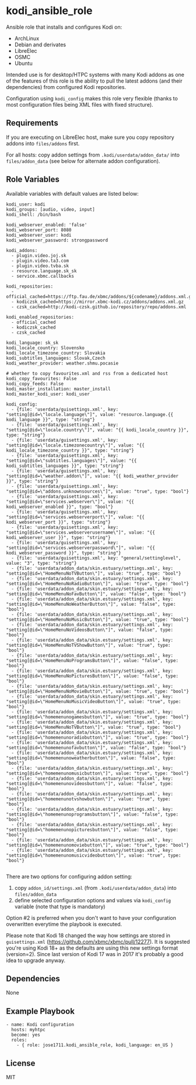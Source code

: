 kodi_ansible_role
=================

Ansible role that installs and configures Kodi on:
 - ArchLinux
 - Debian and derivates
 - LibreElec
 - OSMC
 - Ubuntu

Intended use is for desktop/HTPC systems with many Kodi addons as one of the features
of this role is the ability to pull the latest addons (and their dependencies) from 
configured Kodi repositories.

Configuration using `kodi_config` makes this role very flexible (thanks to most
configuration files being XML files with fixed structure).

Requirements
------------

If you are executing on LibreElec host, make sure you copy repository addons
into `files/addons` first.

For all hosts: copy addon settings from `.kodi/userdata/addon_data/` into
`files/addon_data` (see below for alternate addon configuration).

Role Variables
--------------

Available variables with default values are listed below:

```
kodi_user: kodi
kodi_groups: [audio, video, input]
kodi_shell: /bin/bash

kodi_webserver_enabled: 'false'
kodi_webserver_port: 8080
kodi_webserver_user: kodi
kodi_webserver_password: strongpassword

kodi_addons:
  - plugin.video.joj.sk
  - plugin.video.ta3.com
  - plugin.video.tvba.sk
  - resource.language.sk_sk
  - service.xbmc.callbacks

kodi_repositories:
  - official_cached=https://ftp.fau.de/xbmc/addons/${codename}/addons.xml.gz
  - kodiczsk_cached=https://mirror.xbmc-kodi.cz/addons/addons.xml.gz
  - czsk_cached=http://kodi-czsk.github.io/repository/repo/addons.xml

kodi_enabled_repositories:
  - official_cached
  - kodiczsk_cached
  - czsk_cached

kodi_language: sk_sk
kodi_locale_country: Slovensko
kodi_locale_timezone_country: Slovakia
kodi_subtitles_languages: Slovak,Czech
kodi_weather_provider: weather.shmu.pocasie

# whether to copy favourites.xml and rss from a dedicated host
kodi_copy_favourites: False
kodi_copy_feeds: False
kodi_master_installation: master_install
kodi_master_kodi_user: kodi_user

kodi_config:
  - {file: 'userdata/guisettings.xml', key: "setting[@id=\"locale.language\"]", value: "resource.language.{{ kodi_language }}", type: "string"}
  - {file: 'userdata/guisettings.xml', key: "setting[@id=\"locale.country\"]", value: "{{ kodi_locale_country }}", type: "string"}
  - {file: 'userdata/guisettings.xml', key: "setting[@id=\"locale.timezonecountry\"]", value: "{{ kodi_locale_timezone_country }}", type: "string"}
  - {file: 'userdata/guisettings.xml', key: "setting[@id=\"subtitles.languages\"]", value: "{{ kodi_subtitles_languages }}", type: "string"}
  - {file: 'userdata/guisettings.xml', key: "setting[@id=\"weather.addon\"]", value: "{{ kodi_weather_provider }}", type: "string"}
  - {file: 'userdata/guisettings.xml', key: "setting[@id=\"addons.unknownsources\"]", value: "true", type: "bool"}
  - {file: 'userdata/guisettings.xml', key: "setting[@id=\"services.webserver\"]", value: "{{ kodi_webserver_enabled }}", type: "bool"}
  - {file: 'userdata/guisettings.xml', key: "setting[@id=\"services.webserverport\"]", value: "{{ kodi_webserver_port }}", type: "string"}
  - {file: 'userdata/guisettings.xml', key: "setting[@id=\"services.webserverusername\"]", value: "{{ kodi_webserver_user }}", type: "string"}
  - {file: 'userdata/guisettings.xml', key: "setting[@id=\"services.webserverpassword\"]", value: "{{ kodi_webserver_password }}", type: "string"}
  - {file: 'userdata/guisettings.xml', key: "general/settinglevel", value: "3", type: "string"}
  - {file: 'userdata/addon_data/skin.estuary/settings.xml', key: "setting[@id=\"HomeMenuNoTVButton\"]", value: "true", type: "bool"}
  - {file: 'userdata/addon_data/skin.estuary/settings.xml', key: "setting[@id=\"HomeMenuNoRadioButton\"]", value: "true", type: "bool"}
  - {file: 'userdata/addon_data/skin.estuary/settings.xml', key: "setting[@id=\"HomeMenuNoFavButton\"]", value: "false", type: "bool"}
  - {file: 'userdata/addon_data/skin.estuary/settings.xml', key: "setting[@id=\"HomeMenuNoWeatherButton\"]", value: "false", type: "bool"}
  - {file: 'userdata/addon_data/skin.estuary/settings.xml', key: "setting[@id=\"HomeMenuNoMusicButton\"]", value: "true", type: "bool"}
  - {file: 'userdata/addon_data/skin.estuary/settings.xml', key: "setting[@id=\"HomeMenuNoVideosButton\"]", value: "false", type: "bool"}
  - {file: 'userdata/addon_data/skin.estuary/settings.xml', key: "setting[@id=\"HomeMenuNoTVShowButton\"]", value: "true", type: "bool"}
  - {file: 'userdata/addon_data/skin.estuary/settings.xml', key: "setting[@id=\"HomeMenuNoProgramsButton\"]", value: "false", type: "bool"}
  - {file: 'userdata/addon_data/skin.estuary/settings.xml', key: "setting[@id=\"HomeMenuNoPicturesButton\"]", value: "false", type: "bool"}
  - {file: 'userdata/addon_data/skin.estuary/settings.xml', key: "setting[@id=\"HomeMenuNoMovieButton\"]", value: "true", type: "bool"}
  - {file: 'userdata/addon_data/skin.estuary/settings.xml', key: "setting[@id=\"HomeMenuNoMusicVideoButton\"]", value: "true", type: "bool"}
  - {file: 'userdata/addon_data/skin.estuary/settings.xml', key: "setting[@id=\"homemenunogamesbutton\"]", value: "true", type: "bool"}
  - {file: 'userdata/addon_data/skin.estuary/settings.xml', key: "setting[@id=\"HomeMenuNoTVButton\"]", value: "true", type: "bool"}
  - {file: 'userdata/addon_data/skin.estuary/settings.xml', key: "setting[@id=\"homemenunoradiobutton\"]", value: "true", type: "bool"}
  - {file: 'userdata/addon_data/skin.estuary/settings.xml', key: "setting[@id=\"homemenunofavbutton\"]", value: "false", type: "bool"}
  - {file: 'userdata/addon_data/skin.estuary/settings.xml', key: "setting[@id=\"homemenunoweatherbutton\"]", value: "false", type: "bool"}
  - {file: 'userdata/addon_data/skin.estuary/settings.xml', key: "setting[@id=\"homemenunomusicbutton\"]", value: "true", type: "bool"}
  - {file: 'userdata/addon_data/skin.estuary/settings.xml', key: "setting[@id=\"homemenunovideosbutton\"]", value: "false", type: "bool"}
  - {file: 'userdata/addon_data/skin.estuary/settings.xml', key: "setting[@id=\"homemenunotvshowbutton\"]", value: "true", type: "bool"}
  - {file: 'userdata/addon_data/skin.estuary/settings.xml', key: "setting[@id=\"homemenunoprogramsbutton\"]", value: "false", type: "bool"}
  - {file: 'userdata/addon_data/skin.estuary/settings.xml', key: "setting[@id=\"homemenunopicturesbutton\"]", value: "false", type: "bool"}
  - {file: 'userdata/addon_data/skin.estuary/settings.xml', key: "setting[@id=\"homemenunomoviebutton\"]", value: "true", type: "bool"}
  - {file: 'userdata/addon_data/skin.estuary/settings.xml', key: "setting[@id=\"homemenunomusicvideobutton\"]", value: "true", type: "bool"}


```

There are two options for configuring addon setting:
  1. copy `addon_id/settings.xml` (from `.kodi/userdata/addon_data`) into `files/addon_data`
  2. define selected configuration options and values via `kodi_config` variable (note that type is mandatory)

Option #2 is preferred when you don't want to have your configuration overwritten everytime the playbook is executed.

Please note that Kodi 18 changed the way how settings are stored in `guisettings.xml` (https://github.com/xbmc/xbmc/pull/12277). It is suggested you're using Kodi 18+ as the defaults are using this new settings format (version=2). Since last version of Kodi 17 was in 2017 it's probably a good idea to upgrade anyway.

Dependencies
------------

None

Example Playbook
----------------

```
- name: Kodi configuration
  hosts: myhtpc
  become: yes
  roles:
    - { role: jose1711.kodi_ansible_role, kodi_language: en_US }
```

License
-------

MIT
